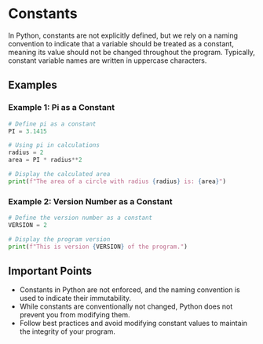 # Constants

In Python, constants are not explicitly defined, but we rely on a naming convention to indicate that a variable should be treated as a constant, meaning its value should not be changed throughout the program. Typically, constant variable names are written in uppercase characters.

## Examples

### Example 1: Pi as a Constant

```python
# Define pi as a constant
PI = 3.1415

# Using pi in calculations
radius = 2
area = PI * radius**2

# Display the calculated area
print(f"The area of a circle with radius {radius} is: {area}")
```

### Example 2: Version Number as a Constant

```python
# Define the version number as a constant
VERSION = 2

# Display the program version
print(f"This is version {VERSION} of the program.")
```

## Important Points

- Constants in Python are not enforced, and the naming convention is used to indicate their immutability.
- While constants are conventionally not changed, Python does not prevent you from modifying them.
- Follow best practices and avoid modifying constant values to maintain the integrity of your program.
